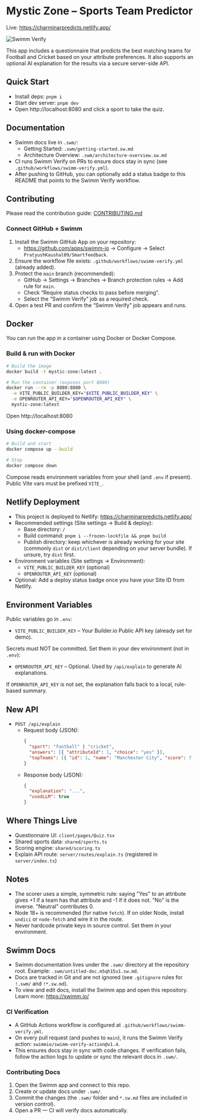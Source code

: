 # Mystic Zone – Sports Team Predictor

Live: https://charminarpredicts.netlify.app/

![Swimm Verify](https://github.com/PratyushKaushal09/Smartfeedback/actions/workflows/swimm-verify.yml/badge.svg)

This app includes a questionnaire that predicts the best matching teams for Football and Cricket based on your attribute preferences. It also supports an optional AI explanation for the results via a secure server-side API.

## Quick Start

- Install deps: `pnpm i`
- Start dev server: `pnpm dev`
- Open http://localhost:8080 and click a sport to take the quiz.

## Documentation

- Swimm docs live in `.swm/`:
  - Getting Started: `.swm/getting-started.sw.md`
  - Architecture Overview: `.swm/architecture-overview.sw.md`
- CI runs Swimm Verify on PRs to ensure docs stay in sync (see `.github/workflows/swimm-verify.yml`).
- After pushing to GitHub, you can optionally add a status badge to this README that points to the Swimm Verify workflow.

## Contributing

Please read the contribution guide: [CONTRIBUTING.md](./CONTRIBUTING.md)

### Connect GitHub + Swimm

1. Install the Swimm GitHub App on your repository:
   - https://github.com/apps/swimm-io → Configure → Select `PratyushKaushal09/Smartfeedback`.
2. Ensure the workflow file exists: `.github/workflows/swimm-verify.yml` (already added).
3. Protect the `main` branch (recommended):
   - GitHub → Settings → Branches → Branch protection rules → Add rule for `main`.
   - Check “Require status checks to pass before merging”.
   - Select the “Swimm Verify” job as a required check.
4. Open a test PR and confirm the “Swimm Verify” job appears and runs.

## Docker

You can run the app in a container using Docker or Docker Compose.

### Build & run with Docker

```bash
# Build the image
docker build -t mystic-zone:latest .

# Run the container (exposes port 8080)
docker run --rm -p 8080:8080 \
  -e VITE_PUBLIC_BUILDER_KEY="$VITE_PUBLIC_BUILDER_KEY" \
  -e OPENROUTER_API_KEY="$OPENROUTER_API_KEY" \
  mystic-zone:latest
```

Open http://localhost:8080

### Using docker-compose

```bash
# Build and start
docker compose up --build

# Stop
docker compose down
```

Compose reads environment variables from your shell (and `.env` if present). Public Vite vars must be prefixed `VITE_`.

## Netlify Deployment

- This project is deployed to Netlify: https://charminarpredicts.netlify.app/
- Recommended settings (Site settings → Build & deploy):
  - Base directory: `/`
  - Build command: `pnpm i --frozen-lockfile && pnpm build`
  - Publish directory: keep whichever is already working for your site (commonly `dist` or `dist/client` depending on your server bundle). If unsure, try `dist` first.
- Environment variables (Site settings → Environment):
  - `VITE_PUBLIC_BUILDER_KEY` (optional)
  - `OPENROUTER_API_KEY` (optional)
- Optional: Add a deploy status badge once you have your Site ID from Netlify.

## Environment Variables

Public variables go in `.env`:

- `VITE_PUBLIC_BUILDER_KEY` – Your Builder.io Public API key (already set for demo).

Secrets must NOT be committed. Set them in your dev environment (not in `.env`):

- `OPENROUTER_API_KEY` – Optional. Used by `/api/explain` to generate AI explanations.

If `OPENROUTER_API_KEY` is not set, the explanation falls back to a local, rule-based summary.

## New API

- `POST /api/explain`
  - Request body (JSON):
    ```json
    {
      "sport": "football" | "cricket",
      "answers": [{ "attributeId": 1, "choice": "yes" }],
      "topTeams": [{ "id": 1, "name": "Manchester City", "score": 7 }]
    }
    ```
  - Response body (JSON):
    ```json
    {
      "explanation": "...",
      "usedLLM": true
    }
    ```

## Where Things Live

- Questionnaire UI: `client/pages/Quiz.tsx`
- Shared sports data: `shared/sports.ts`
- Scoring engine: `shared/scoring.ts`
- Explain API route: `server/routes/explain.ts` (registered in `server/index.ts`)

## Notes

- The scorer uses a simple, symmetric rule: saying "Yes" to an attribute gives +1 if a team has that attribute and -1 if it does not. "No" is the inverse. "Neutral" contributes 0.
- Node 18+ is recommended (for native `fetch`). If on older Node, install `undici` or `node-fetch` and wire it in the route.
- Never hardcode private keys in source control. Set them in your environment.

## Swimm Docs

- Swimm documentation lives under the `.swm/` directory at the repository root. Example: `.swm/untitled-doc.m5qh15u1.sw.md`.
- Docs are tracked in Git and are not ignored (see `.gitignore` rules for `!.swm/` and `!*.sw.md`).
- To view and edit docs, install the Swimm app and open this repository. Learn more: https://swimm.io/

### CI Verification

- A GitHub Actions workflow is configured at `.github/workflows/swimm-verify.yml`.
- On every pull request (and pushes to `main`), it runs the Swimm Verify action: `swimmio/swimm-verify-action@v1.4`.
- This ensures docs stay in sync with code changes. If verification fails, follow the action logs to update or sync the relevant docs in `.swm/`.

### Contributing Docs

1. Open the Swimm app and connect to this repo.
2. Create or update docs under `.swm/`.
3. Commit the changes (the `.swm/` folder and `*.sw.md` files are included in version control).
4. Open a PR — CI will verify docs automatically.
